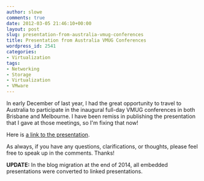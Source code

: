```yaml
---
author: slowe
comments: true
date: 2012-03-05 21:46:10+00:00
layout: post
slug: presentation-from-australia-vmug-conferences
title: Presentation from Australia VMUG Conferences
wordpress_id: 2541
categories:
- Virtualization
tags:
- Networking
- Storage
- Virtualization
- VMware
---
```


In early December of last year, I had the great opportunity to travel to Australia to participate in the inaugural full-day VMUG conferences in both Brisbane and Melbourne. I have been remiss in publishing the presentation that I gave at those meetings, so I'm fixing that now!

Here is [a link to the presentation][1].

As always, if you have any questions, clarifications, or thoughts, please feel free to speak up in the comments. Thanks!

**UPDATE:** In the blog migration at the end of 2014, all embedded presentations were converted to linked presentations.

[1]: http://www.slideshare.net/lowescott/srm-versus-stretched-clusters-choosing-the-right-solution